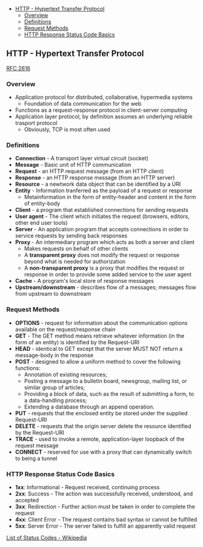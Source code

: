 - [HTTP - Hypertext Transfer Protocol](#http---hypertext-transfer-protocol)
	- [Overview](#overview)
	- [Definitions](#definitions)
	- [Request Methods](#request-methods)
	- [HTTP Response Status Code Basics](#http-response-status-code-basics)

## HTTP - Hypertext Transfer Protocol

[RFC 2616](https://tools.ietf.org/html/rfc2616)

### Overview
* Application protocol for distributed, collaborative, hypermedia systems
	* Foundation of data communication for the web
* Functions as a request-response protocol in client-server computing
* Application layer protocol, by definition assumes an underlying reliable trasport protocol
	* Obviously, TCP is most often used

### Definitions
* **Connection** - A transport layer virtual circuit (socket) 
* **Message** - Basic unit of HTTP communication
* **Request** - an HTTP request message (from an HTTP client) 
* **Response** - an HTTP response message (from an HTTP server)
* **Resource** - a newtwork data object that can be identified by a URI
* **Entity** - Information tranferred as the payload of a request or response
	* Metainformation in the form of entity-header and content in the form of entity-body
* **Client** - a program that established connections for sending requests
* **User agent** - The client which initiates the request (browsers, editors, other end user tools)
* **Server** - An application program that accepts connections in order to service requests by sending back responses
* **Proxy** - An intermediary program which acts as both a server and client
	* Makes requests on behalf of other clients
	* A **transparent proxy** does not modify the request or response beyond what is needed for authorization
	* A **non-transparent proxy** is a proxy that modifies the request or response in order to provide some added service to the user agent
* **Cache** - A program's local store of response messages
* **Upstream/downstream** - describes flow of a messages; messages flow from upstream to downstream

### Request Methods
* **OPTIONS** - request for information about the communication options available on the request/response chain
* **GET** - The GET method means retrieve whatever information (in the form of an entity) is identified by the Request-URI
* **HEAD** - identical to GET except that the server MUST NOT return a message-body in the response
* **POST** - designed to allow a uniform method to cover the following functions:
	* Annotation of existing resources;
	* Posting a message to a bulletin board, newsgroup, mailing list, or similar group of articles;
	* Providing a block of data, such as the result of submitting a form, to a data-handling process;
	* Extending a database through an append operation.
* **PUT** - requests that the enclosed entity be stored under the supplied Request-URI
* **DELETE** - requests that the origin server delete the resource identified by the Request-URI
* **TRACE** - used to invoke a remote, application-layer loopback of the request message
* **CONNECT** - reserved for use with a proxy that can dynamically switch to being a tunnel

### HTTP Response Status Code Basics
* **1xx**: Informational - Request received, continuing process
* **2xx**: Success - The action was successfully received, understood, and accepted
* **3xx**: Redirection - Further action must be taken in order to complete the request
* **4xx**: Client Error - The request contains bad syntax or cannot be fulfilled
* **5xx**: Server Error - The server failed to fulfill an apparently valid request

[List of Status Codes - Wikipedia](https://en.wikipedia.org/wiki/List_of_HTTP_status_codes)